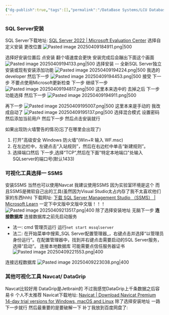 ```yaml
---
{"dg-publish":true,"tags":[],"permalink":"/DataBase Systems/LCU Database System Lab/SQL Server, SSMS Navcat DataGrip安装配置/","dgPassFrontmatter":true,"noteIcon":"","created":"2025-04-09T13:35:57.918+08:00","updated":"2025-04-10T00:03:19.330+08:00"}
---
```


### SQL Server安装
SQL Server下载地址: [SQL Server 2022 | Microsoft Evaluation Center](https://www.microsoft.com/zh-cn/evalcenter/download-sql-server-2022)
选择自定义安装 更改位置
![Pasted image 20250409184911.png|500](/img/user/accessory/Pasted%20image%2020250409184911.png)

选择好安装位置后 点安装
翻个墙速度会更快
安装完成后会蹦出下面这个画面
![Pasted image 20250409194133.png|500](/img/user/accessory/Pasted%20image%2020250409194133.png)
选择安装 -- 全新SQL Server独立安装或现有安装添加功能
![Pasted image 20250409194224.png|500](/img/user/accessory/Pasted%20image%2020250409194224.png)
我选的developer 然后下一步
![Pasted image 20250409194453.png|500](/img/user/accessory/Pasted%20image%2020250409194453.png)
接受 下一步
不要点使用Microsoft更新检查 下一步
继续下一步
![Pasted image 20250409194817.png|500](/img/user/accessory/Pasted%20image%2020250409194817.png)
这里本来选中的 去掉之后 下一步
功能选择 然后下一步
![Pasted image 20250409194911.png|500](/img/user/accessory/Pasted%20image%2020250409194911.png)

再下一步
![Pasted image 20250409195007.png|500](/img/user/accessory/Pasted%20image%2020250409195007.png)
这里本来是手动的 我改成自动了
![Pasted image 20250409195137.png|500](/img/user/accessory/Pasted%20image%2020250409195137.png)
选择混合模式 设置密码 然后添加当前用户
然后下一步 然后点击安装就行

如果出现防火墙警告的情况(忘了在哪里会出现了)
1. 打开"高级安全 Windows 防火墙"(Win+R 输入 WF.msc)
2. 在左边栏中，左键点击“入站规则”，然后在右边栏中单击“新建规则”。
3. 选择端口然后 下一步,选择“TCP”,然后在下面"特定本地端口"处输入SQLserver的端口号(默认1433)



### 可视化工具选择一 SSMS
安装SSMS
当然也可以使用Navcat
我建议使用SSMS 因为实验室环境是这个 而且SSMS是微软自己出的工具(虽然因为Visual Studio太占内存了我不太喜欢他们家的东西hhh)
下载网址: [下载 SQL Server Management Studio （SSMS） | Microsoft Learn](https://learn.microsoft.com/zh-cn/ssms/download-sql-server-management-studio-ssms#download-ssms)
一定下中文版中文版中文版！！！
![Pasted image 20250409213517.png|400](/img/user/accessory/Pasted%20image%2020250409213517.png)
除了选择安装地址 无脑下一步
**连接数据库**
连接数据库之前先启动服务
- 法一: cmd 管理页运行 运行`net start mssqlserver`
- 法二:  在开始菜单中搜索_SQL Server配置管理器_，右键点击并选择“以管理员身份运行”。在配置管理器中，找到并右键点击需要启动的SQL Server服务，选择“启动”。
连接本地数据库
可能需要点信任服务器证书
![Pasted image 20250409221553.png|400](/img/user/accessory/Pasted%20image%2020250409221553.png)

连接远程数据库
![Pasted image 20250409223038.png|400](/img/user/accessory/Pasted%20image%2020250409223038.png)



### 其他可视化工具 Navcat/ DataGrip
Navcat比较好用 DataGrip是Jetbrain的 不过我感觉DataGrip上千条数据之后容易卡 个人不太推荐
Navicat下载地址: [Navicat | Download Navicat Premium 14-day trial versions for Windows, macOS and Linux](https://www.navicat.com/en/download/navicat-premium)
除了选择安装地址 一路下一步就行
然后最重要的是要破解一下
补丁我放到百度网盘了: